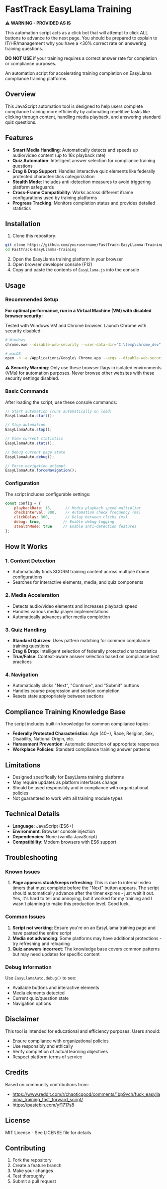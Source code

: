 # FastTrack EasyLlama Training

⚠️ **WARNING - PROVIDED AS IS**

This automation script acts as a click bot that will attempt to click ALL buttons to advance to the next page. You should be prepared to explain to IT/HR/management why you have a <30% correct rate on answering training questions.

**DO NOT USE** if your training requires a correct answer rate for completion or compliance purposes.

An automation script for accelerating training completion on EasyLlama compliance training platforms.

## Overview

This JavaScript automation tool is designed to help users complete compliance training more efficiently by automating repetitive tasks like clicking through content, handling media playback, and answering standard quiz questions.

## Features

- **Smart Media Handling**: Automatically detects and speeds up audio/video content (up to 16x playback rate)
- **Quiz Automation**: Intelligent answer selection for compliance training questions
- **Drag & Drop Support**: Handles interactive quiz elements like federally protected characteristics categorization
- **Stealth Mode**: Includes anti-detection measures to avoid triggering platform safeguards
- **Cross-Frame Compatibility**: Works across different iframe configurations used by training platforms
- **Progress Tracking**: Monitors completion status and provides detailed statistics

## Installation

1. Clone this repository:
```bash
git clone https://github.com/yourusername/FastTrack-EasyLlamma-Training.git
cd FastTrack-EasyLlamma-Training
```

2. Open the EasyLlama training platform in your browser
3. Open browser developer console (F12)
4. Copy and paste the contents of `EasyLlama.js` into the console

## Usage

### Recommended Setup

**For optimal performance, run in a Virtual Machine (VM) with disabled browser security:**

Tested with Windows VM and Chrome browser. Launch Chrome with security disabled:

```bash
# Windows
chrome.exe --disable-web-security --user-data-dir="C:\temp\chrome_dev"

# macOS
open -n -a /Applications/Google\ Chrome.app --args --disable-web-security --user-data-dir="/tmp/chrome_dev"
```

⚠️ **Security Warning**: Only use these browser flags in isolated environments (VMs) for automation purposes. Never browse other websites with these security settings disabled.

### Basic Commands

After loading the script, use these console commands:

```javascript
// Start automation (runs automatically on load)
EasyLlamaAuto.start();

// Stop automation
EasyLlamaAuto.stop();

// View current statistics
EasyLlamaAuto.stats();

// Debug current page state
EasyLlamaAuto.debug();

// Force navigation attempt
EasyLlamaAuto.forceNavigation();
```

### Configuration

The script includes configurable settings:

```javascript
const config = {
    playbackRate: 16,      // Media playback speed multiplier
    checkInterval: 800,    // Automation check frequency (ms)
    clickDelay: 300,       // Delay between clicks (ms)
    debug: true,          // Enable debug logging
    stealthMode: true     // Enable anti-detection features
};
```

## How It Works

### 1. Content Detection
- Automatically finds SCORM training content across multiple iframe configurations
- Searches for interactive elements, media, and quiz components

### 2. Media Acceleration
- Detects audio/video elements and increases playback speed
- Handles various media player implementations
- Automatically advances after media completion

### 3. Quiz Handling
- **Standard Quizzes**: Uses pattern matching for common compliance training questions
- **Drag & Drop**: Intelligent selection of federally protected characteristics
- **True/False**: Context-aware answer selection based on compliance best practices

### 4. Navigation
- Automatically clicks "Next", "Continue", and "Submit" buttons
- Handles course progression and section completion
- Resets state appropriately between sections

## Compliance Training Knowledge Base

The script includes built-in knowledge for common compliance topics:

- **Federally Protected Characteristics**: Age (40+), Race, Religion, Sex, Disability, National Origin, etc.
- **Harassment Prevention**: Automatic detection of appropriate responses
- **Workplace Policies**: Standard compliance training answer patterns

## Limitations

- Designed specifically for EasyLlama training platforms
- May require updates as platform interfaces change
- Should be used responsibly and in compliance with organizational policies
- Not guaranteed to work with all training module types

## Technical Details

- **Language**: JavaScript (ES6+)
- **Environment**: Browser console injection
- **Dependencies**: None (vanilla JavaScript)
- **Compatibility**: Modern browsers with ES6 support

## Troubleshooting

### Known Issues

1. **Page appears stuck/keeps refreshing**: This is due to internal video timers that must complete before the "Next" button appears. The script should automatically advance after the timer expires - just wait it out. Yes, it's hard to tell and annoying, but it worked for my training and I wasn't planning to make this production level. Good luck.

### Common Issues

1. **Script not working**: Ensure you're on an EasyLlama training page and have pasted the entire script
2. **Media not advancing**: Some platforms may have additional protections - try refreshing and reloading
3. **Quiz answers incorrect**: The knowledge base covers common patterns but may need updates for specific content

### Debug Information

Use `EasyLlamaAuto.debug()` to see:
- Available buttons and interactive elements
- Media elements detected
- Current quiz/question state
- Navigation options

## Disclaimer

This tool is intended for educational and efficiency purposes. Users should:
- Ensure compliance with organizational policies
- Use responsibly and ethically
- Verify completion of actual learning objectives
- Respect platform terms of service

## Credits

Based on community contributions from:
- https://www.reddit.com/r/chaoticgood/comments/1bp9vch/fuck_easyllamma_training_fast_forward_script/
- https://pastebin.com/yf1717s8

## License

MIT License - See LICENSE file for details

## Contributing

1. Fork the repository
2. Create a feature branch
3. Make your changes
4. Test thoroughly
5. Submit a pull request

